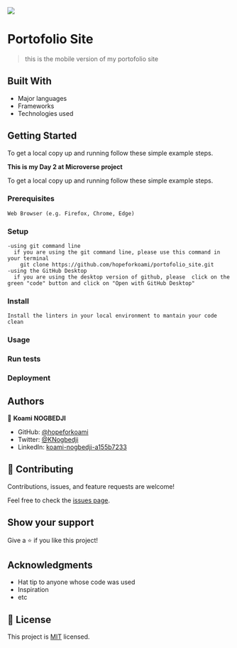 ![](https://img.shields.io/badge/Microverse-blueviolet)

# Portofolio Site

> this is the mobile version of my portofolio site 


## Built With
- Major languages
- Frameworks
- Technologies used


## Getting Started
To get a local copy up and running follow these simple example steps.

**This is my Day 2 at Microverse project**


To get a local copy up and running follow these simple example steps.

### Prerequisites
    Web Browser (e.g. Firefox, Chrome, Edge)

### Setup
    -using git command line
      if you are using the git command line, please use this command in your terminal
        git clone https://github.com/hopeforkoami/portofolio_site.git
    -using the GitHub Desktop
      if you are using the desktop version of github, please  click on the green "code" button and click on "Open with GitHub Desktop" 


### Install
    Install the linters in your local environment to mantain your code clean 

### Usage

### Run tests

### Deployment



## Authors

👤 **Koami NOGBEDJI**

- GitHub: [@hopeforkoami](https://github.com/hopeforkoami)
- Twitter: [@KNogbedji](https://twitter.com/KNogbedji)
- LinkedIn: [koami-nogbedji-a155b7233](https://linkedin.com/in/koami-nogbedji-a155b7233)

## 🤝 Contributing

Contributions, issues, and feature requests are welcome!

Feel free to check the [issues page](../../issues/).

## Show your support

Give a ⭐️ if you like this project!

## Acknowledgments

- Hat tip to anyone whose code was used
- Inspiration
- etc

## 📝 License
This project is [MIT](./MIT.md) licensed.

